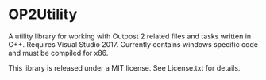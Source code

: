 # OP2Utility

A utility library for working with Outpost 2 related files and tasks written in C++. Requires Visual Studio 2017. Currently contains windows specific code and must be compiled for x86.

This library is released under a MIT license. See License.txt for details.
